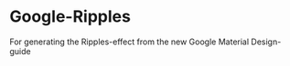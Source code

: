 Google-Ripples
==============

For generating the Ripples-effect from the new Google Material Design-guide
